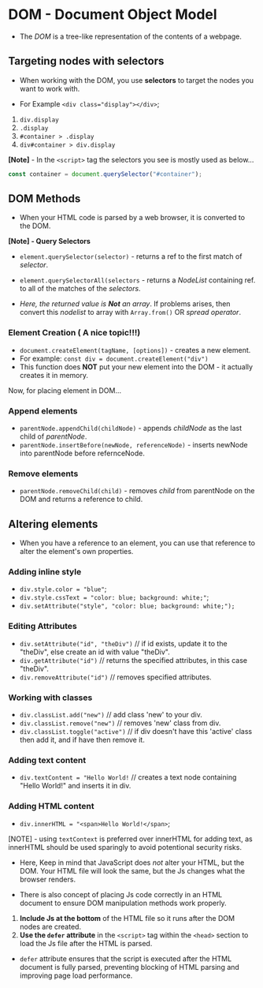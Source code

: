 # DOM - Document Object Model

- The *DOM* is a tree-like representation of the contents of a webpage.


## Targeting nodes with selectors

- When working with the DOM, you use **selectors** to target the nodes you want to work with.

- For Example `<div class="display"></div>`;
1. `div.display`
2. `.display`
3. `#container > .display`
4. `div#container > div.display`

**[Note]** - In the `<script>` tag the selectors you see is mostly used as below...
```js
const container = document.querySelector("#container");
```

## DOM Methods

- When your HTML code is parsed by a web browser, it is converted to the DOM.

**[Note] - Query Selectors**

- `element.querySelector(selector)` - returns a ref to the first match of *selector*.
- `element.querySelectorAll(selectors` - returns a *NodeList* containing ref. to all of the matches of the *selectors*.

- *Here, the returned value is **Not** an array*. If problems arises, then convert this *nodelist* to array with `Array.from()` OR *spread operator*.


### Element Creation ( A nice topic!!!)

- `document.createElement(tagName, [options])` - creates a new element.
- For example: `const div = document.createElement("div")`
- This function does **NOT** put your new element into the DOM - it actually creates it in memory.

Now, for placing element in DOM...

### Append elements

- `parentNode.appendChild(childNode)` - appends *childNode* as the last child of *parentNode*.
- `parentNode.insertBefore(newNode, referenceNode)` - inserts newNode into parentNode before refernceNode.

### Remove elements

- `parentNode.removeChild(child)` - removes *child* from parentNode on the DOM and returns a reference to child.

## Altering elements

- When you have a reference to an element, you can use that reference to alter the element's own properties.

### Adding inline style

- `div.style.color = "blue"`;
- `div.style.cssText = "color: blue; background: white;"`;
- `div.setAttribute("style", "color: blue; background: white;");`

### Editing Attributes

- `div.setAttribute("id", "theDiv")` // if id exists, update it to the "theDiv", else create an id with value "theDiv".
- `div.getAttribute("id")` // returns the specified attributes, in this case "theDiv".
- `div.removeAttribute("id")` // removes specified attributes.

### Working with classes

- `div.classList.add("new")` // add class 'new' to your div.
- `div.classList.remove("new")` // removes 'new' class from div.
- `div.classList.toggle("active")` // if div doesn't have this 'active' class then add it, and if have then remove it.

### Adding text content

- `div.textContent = "Hello World!` // creates a text node containing "Hello World!" and inserts it in div.

### Adding HTML content

- `div.innerHTML = "<span>Hello World!</span>`;

[NOTE] - using `textContext` is preferred over innerHTML for adding text, as innerHTML should be used sparingly to avoid potentional security risks.

- Here, Keep in mind that JavaScript does *not* alter your HTML, but the DOM. Your HTML file will look the same, but the Js changes what the browser renders.

- There is also concept of placing Js code correctly in an HTML document to ensure DOM manipulation methods work properly.

1. **Include Js at the bottom** of the HTML file so it runs after the DOM nodes are created.
2. **Use the `defer` attribute** in the `<script>` tag within the `<head>` section to load the Js file after the HTML is parsed.
  - `defer` attribute ensures that the script is executed after the HTML document is fully parsed, preventing blocking of HTML parsing and improving page load performance.


